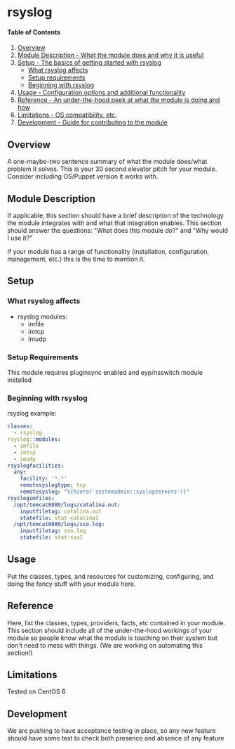 # rsyslog

#### Table of Contents

1. [Overview](#overview)
2. [Module Description - What the module does and why it is useful](#module-description)
3. [Setup - The basics of getting started with rsyslog](#setup)
    * [What rsyslog affects](#what-rsyslog-affects)
    * [Setup requirements](#setup-requirements)
    * [Beginning with rsyslog](#beginning-with-rsyslog)
4. [Usage - Configuration options and additional functionality](#usage)
5. [Reference - An under-the-hood peek at what the module is doing and how](#reference)
5. [Limitations - OS compatibility, etc.](#limitations)
6. [Development - Guide for contributing to the module](#development)

## Overview

A one-maybe-two sentence summary of what the module does/what problem it solves.
This is your 30 second elevator pitch for your module. Consider including
OS/Puppet version it works with.

## Module Description

If applicable, this section should have a brief description of the technology
the module integrates with and what that integration enables. This section
should answer the questions: "What does this module *do*?" and "Why would I use
it?"

If your module has a range of functionality (installation, configuration,
management, etc.) this is the time to mention it.

## Setup

### What rsyslog affects

* rsyslog modules:
  - imfile
  - imtcp
  - imudp

### Setup Requirements

This module requires pluginsync enabled and eyp/nsswitch module installed

### Beginning with rsyslog

rsyslog example:

```yaml
classes:
  - rsyslog
rsyslog::modules:
  - imfile
  - imtcp
  - imudp
rsyslogfacilities:
  any:
    facility: '*.*'
    remotesyslogtype: tcp
    remotesyslog: "%{hiera('systemadmin::syslogservers')}"
rsyslogimfiles:
  /opt/tomcat8080/logs/catalina.out:
    inputfiletag: catalina.out
    statefile: stat-catalina1
  /opt/tomcat8080/logs/sso.log:
    inputfiletag: sso.log
    statefile: stat-sso1
```

## Usage

Put the classes, types, and resources for customizing, configuring, and doing
the fancy stuff with your module here.

## Reference

Here, list the classes, types, providers, facts, etc contained in your module.
This section should include all of the under-the-hood workings of your module so
people know what the module is touching on their system but don't need to mess
with things. (We are working on automating this section!)

## Limitations

Tested on CentOS 6

## Development

We are pushing to have acceptance testing in place, so any new feature should
have some test to check both presence and absence of any feature
